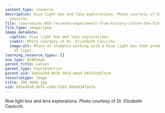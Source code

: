 ```yaml
---
content_type: resource
description: Rive light box and lens explorations. Photo courtesy of Dr. Elizabeth
  Cavicchi.
file: /courses/ec-050-recreate-experiments-from-history-inform-the-future-from-the-past-galileo-january-iap-2010/b02e44a08bfbcd84528358b4934f2efa_IMG_4048.jpg
file_type: image/jpeg
image_metadata:
  caption: Rive light box and lens explorations.
  credit: Photo courtesy of Dr. Elizabeth Cavicchi.
  image-alt: Photo of students working with a Rive light box that produces three beams
    of light.
learning_resource_types: []
ocw_type: OCWImage
parent_title: Lenses
parent_type: CourseSection
parent_uid: 3a42a38d-9035-f6cb-e8a4-947e3cb57ec9
resourcetype: Image
title: IMG_4048.jpg
uid: b02e44a0-8bfb-cd84-5283-58b4934f2efa
---
```

Rive light box and lens explorations. Photo courtesy of Dr. Elizabeth Cavicchi.